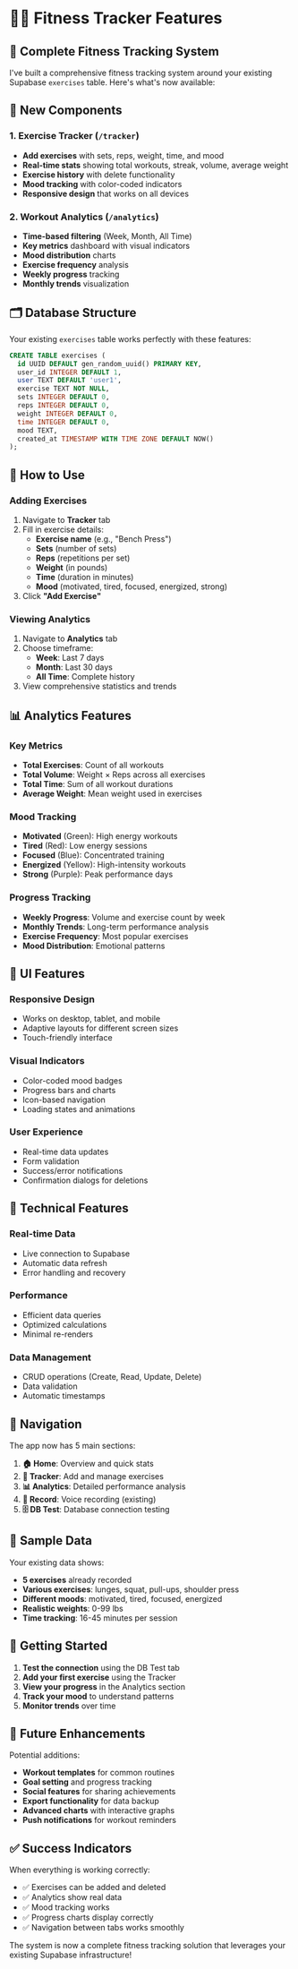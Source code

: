 # 🏋️‍♂️ Fitness Tracker Features

## 🎯 **Complete Fitness Tracking System**

I've built a comprehensive fitness tracking system around your existing Supabase `exercises` table. Here's what's now available:

## 📱 **New Components**

### **1. Exercise Tracker (`/tracker`)**
- **Add exercises** with sets, reps, weight, time, and mood
- **Real-time stats** showing total workouts, streak, volume, average weight
- **Exercise history** with delete functionality
- **Mood tracking** with color-coded indicators
- **Responsive design** that works on all devices

### **2. Workout Analytics (`/analytics`)**
- **Time-based filtering** (Week, Month, All Time)
- **Key metrics** dashboard with visual indicators
- **Mood distribution** charts
- **Exercise frequency** analysis
- **Weekly progress** tracking
- **Monthly trends** visualization

## 🗂️ **Database Structure**

Your existing `exercises` table works perfectly with these features:

```sql
CREATE TABLE exercises (
  id UUID DEFAULT gen_random_uuid() PRIMARY KEY,
  user_id INTEGER DEFAULT 1,
  user TEXT DEFAULT 'user1',
  exercise TEXT NOT NULL,
  sets INTEGER DEFAULT 0,
  reps INTEGER DEFAULT 0,
  weight INTEGER DEFAULT 0,
  time INTEGER DEFAULT 0,
  mood TEXT,
  created_at TIMESTAMP WITH TIME ZONE DEFAULT NOW()
);
```

## 🚀 **How to Use**

### **Adding Exercises**
1. Navigate to **Tracker** tab
2. Fill in exercise details:
   - **Exercise name** (e.g., "Bench Press")
   - **Sets** (number of sets)
   - **Reps** (repetitions per set)
   - **Weight** (in pounds)
   - **Time** (duration in minutes)
   - **Mood** (motivated, tired, focused, energized, strong)
3. Click **"Add Exercise"**

### **Viewing Analytics**
1. Navigate to **Analytics** tab
2. Choose timeframe:
   - **Week**: Last 7 days
   - **Month**: Last 30 days
   - **All Time**: Complete history
3. View comprehensive statistics and trends

## 📊 **Analytics Features**

### **Key Metrics**
- **Total Exercises**: Count of all workouts
- **Total Volume**: Weight × Reps across all exercises
- **Total Time**: Sum of all workout durations
- **Average Weight**: Mean weight used in exercises

### **Mood Tracking**
- **Motivated** (Green): High energy workouts
- **Tired** (Red): Low energy sessions
- **Focused** (Blue): Concentrated training
- **Energized** (Yellow): High-intensity workouts
- **Strong** (Purple): Peak performance days

### **Progress Tracking**
- **Weekly Progress**: Volume and exercise count by week
- **Monthly Trends**: Long-term performance analysis
- **Exercise Frequency**: Most popular exercises
- **Mood Distribution**: Emotional patterns

## 🎨 **UI Features**

### **Responsive Design**
- Works on desktop, tablet, and mobile
- Adaptive layouts for different screen sizes
- Touch-friendly interface

### **Visual Indicators**
- Color-coded mood badges
- Progress bars and charts
- Icon-based navigation
- Loading states and animations

### **User Experience**
- Real-time data updates
- Form validation
- Success/error notifications
- Confirmation dialogs for deletions

## 🔧 **Technical Features**

### **Real-time Data**
- Live connection to Supabase
- Automatic data refresh
- Error handling and recovery

### **Performance**
- Efficient data queries
- Optimized calculations
- Minimal re-renders

### **Data Management**
- CRUD operations (Create, Read, Update, Delete)
- Data validation
- Automatic timestamps

## 📱 **Navigation**

The app now has 5 main sections:

1. **🏠 Home**: Overview and quick stats
2. **💪 Tracker**: Add and manage exercises
3. **📊 Analytics**: Detailed performance analysis
4. **🎤 Record**: Voice recording (existing)
5. **🗄️ DB Test**: Database connection testing

## 🎯 **Sample Data**

Your existing data shows:
- **5 exercises** already recorded
- **Various exercises**: lunges, squat, pull-ups, shoulder press
- **Different moods**: motivated, tired, focused, energized
- **Realistic weights**: 0-99 lbs
- **Time tracking**: 16-45 minutes per session

## 🚀 **Getting Started**

1. **Test the connection** using the DB Test tab
2. **Add your first exercise** using the Tracker
3. **View your progress** in the Analytics section
4. **Track your mood** to understand patterns
5. **Monitor trends** over time

## 🔮 **Future Enhancements**

Potential additions:
- **Workout templates** for common routines
- **Goal setting** and progress tracking
- **Social features** for sharing achievements
- **Export functionality** for data backup
- **Advanced charts** with interactive graphs
- **Push notifications** for workout reminders

## ✅ **Success Indicators**

When everything is working correctly:
- ✅ Exercises can be added and deleted
- ✅ Analytics show real data
- ✅ Mood tracking works
- ✅ Progress charts display correctly
- ✅ Navigation between tabs works smoothly

The system is now a complete fitness tracking solution that leverages your existing Supabase infrastructure! 